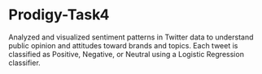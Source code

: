 # Prodigy-Task4
Analyzed and visualized sentiment patterns in Twitter data to understand public opinion and attitudes toward brands and topics. Each tweet is classified as Positive, Negative, or Neutral using a Logistic Regression classifier.
